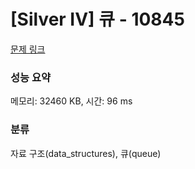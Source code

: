 # [Silver IV] 큐 - 10845 

[문제 링크](https://www.acmicpc.net/problem/10845) 

### 성능 요약

메모리: 32460 KB, 시간: 96 ms

### 분류

자료 구조(data_structures), 큐(queue)

